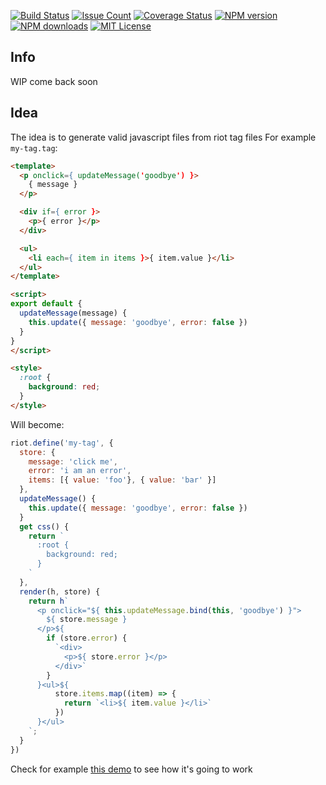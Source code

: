 [![Build Status][travis-image]][travis-url]
[![Issue Count][codeclimate-image]][codeclimate-url]
[![Coverage Status][coverage-image]][coverage-url]
[![NPM version][npm-version-image]][npm-url]
[![NPM downloads][npm-downloads-image]][npm-url]
[![MIT License][license-image]][license-url]

## Info

WIP come back soon

## Idea

The idea is to generate valid javascript files from riot tag files
For example `my-tag.tag`:
```html
<template>
  <p onclick={ updateMessage('goodbye') }>
    { message }
  </p>

  <div if={ error }>
    <p>{ error }</p>
  </div>

  <ul>
    <li each={ item in items }>{ item.value }</li>
  </ul>
</template>

<script>
export default {
  updateMessage(message) {
    this.update({ message: 'goodbye', error: false })
  }
}
</script>

<style>
  :root {
    background: red;
  }
</style>
```

Will become:

```js
riot.define('my-tag', {
  store: {
    message: 'click me',
    error: 'i am an error',
    items: [{ value: 'foo'}, { value: 'bar' }]
  },
  updateMessage() {
    this.update({ message: 'goodbye', error: false })
  }
  get css() {
    return `
      :root {
        background: red;
      }
    `
  },
  render(h, store) {
    return h`
      <p onclick="${ this.updateMessage.bind(this, 'goodbye') }">
        ${ store.message }
      </p>${
        if (store.error) {
          `<div>
            <p>${ store.error }</p>
          </div>`
        }
      }<ul>${
          store.items.map((item) => {
            return `<li>${ item.value }</li>`
          })
      }</ul>
    `;
  }
})
```

Check for example [this demo](https://jsfiddle.net/gianlucaguarini/ed31q3qk/) to see how it's going to work

[travis-image]:  https://img.shields.io/travis/riot/compiler.svg?style=flat-square
[travis-url]:    https://travis-ci.org/riot/compiler
[license-image]: https://img.shields.io/badge/license-MIT-000000.svg?style=flat-square
[license-url]:   LICENSE.txt
[npm-version-image]:   https://img.shields.io/npm/v/riot-compiler.svg?style=flat-square
[npm-downloads-image]: https://img.shields.io/npm/dm/riot-compiler.svg?style=flat-square
[npm-url]:             https://npmjs.org/package/riot-compiler
[coverage-image]:    https://codeclimate.com/github/riot/compiler/badges/coverage.svg
[coverage-url]:      https://codeclimate.com/github/riot/compiler/coverage
[codeclimate-image]: https://codeclimate.com/github/riot/compiler/badges/issue_count.svg
[codeclimate-url]:   https://codeclimate.com/github/riot/compiler
